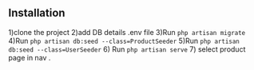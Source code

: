 ## Installation

1)clone the project
2)add DB details .env file
3)Run  `php artisan migrate` 
4)Run `php artisan db:seed --class=ProductSeeder`
5)Run `php artisan db:seed --class=UserSeeder`
6) Run `php artisan serve`
7) select product page in nav .





